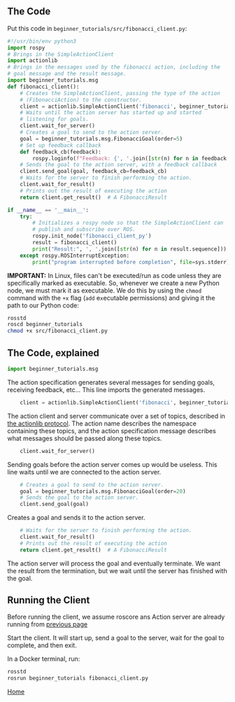 The Code
--------

Put this code in `beginner_tutorials/src/fibonacci_client.py`:

```py
#!/usr/bin/env python3
import rospy
# Brings in the SimpleActionClient
import actionlib
# Brings in the messages used by the fibonacci action, including the
# goal message and the result message.
import beginner_tutorials.msg
def fibonacci_client():
    # Creates the SimpleActionClient, passing the type of the action
    # (FibonacciAction) to the constructor.
    client = actionlib.SimpleActionClient('fibonacci', beginner_tutorials.msg.FibonacciAction)
    # Waits until the action server has started up and started
    # listening for goals.
    client.wait_for_server()
    # Creates a goal to send to the action server.
    goal = beginner_tutorials.msg.FibonacciGoal(order=5)
    # Set up feedback callback
    def feedback_cb(feedback):
        rospy.loginfo(f"Feedback: {', '.join([str(n) for n in feedback.sequence])}")
    # Sends the goal to the action server, with a feedback callback
    client.send_goal(goal, feedback_cb=feedback_cb)
    # Waits for the server to finish performing the action.
    client.wait_for_result()
    # Prints out the result of executing the action
    return client.get_result()  # A FibonacciResult

if __name__ == '__main__':
    try:
        # Initializes a rospy node so that the SimpleActionClient can
        # publish and subscribe over ROS.
        rospy.init_node('fibonacci_client_py')
        result = fibonacci_client()
        print("Result:", ', '.join([str(n) for n in result.sequence]))
    except rospy.ROSInterruptException:
        print("program interrupted before completion", file=sys.stderr)
```

**IMPORTANT:** In Linux, files can't be executed/run as code unless they are specifically marked as executable. So, whenever we create a new Python node, we must mark it as executable. We do this by using the `chmod` command with the `+x` flag (`add` e`x`ecutable permissions) and giving it the path to our Python code:

```bash
rosstd
roscd beginner_tutorials
chmod +x src/fibonacci_client.py
```

The Code, explained
-------------------

```py
import beginner_tutorials.msg
```

The action specification generates several messages for sending goals, receiving feedback, etc... This line imports the generated messages.

```py
    client = actionlib.SimpleActionClient('fibonacci', beginner_tutorials.msg.FibonacciAction)
```

The action client and server communicate over a set of topics, described in [the actionlib protocol](http://wiki.ros.org/actionlib/DetailedDescription). The action name describes the namespace containing these topics, and the action specification message describes what messages should be passed along these topics.

```py
    client.wait_for_server()
```

Sending goals before the action server comes up would be useless. This line waits until we are connected to the action server.

```py
    # Creates a goal to send to the action server.
    goal = beginner_tutorials.msg.FibonacciGoal(order=20)
    # Sends the goal to the action server.
    client.send_goal(goal)
```

Creates a goal and sends it to the action server.

```py
    # Waits for the server to finish performing the action.
    client.wait_for_result()
    # Prints out the result of executing the action
    return client.get_result()  # A FibonacciResult
```

The action server will process the goal and eventually terminate. We want the result from the termination, but we wait until the server has finished with the goal.

Running the Client
------------------

Before running the client, we assume roscore ans Action server are already running from [previous page](action_server.md)

Start the client. It will start up, send a goal to the server, wait for the goal to complete, and then exit.

In a Docker terminal, run:
```bash
rosstd
rosrun beginner_tutorials fibonacci_client.py
```

[Home](/README.md)